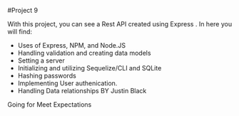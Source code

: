 #Project 9

With this project, you can see a Rest API created using Express . In here you will find:

- Uses of Express, NPM, and Node.JS
- Handling validation and creating data models 
- Setting a server
- Initializing and utilizing Sequelize/CLI and SQLite
- Hashing passwords
- Implementing User authenication. 
- Handling Data relationships
BY Justin Black

Going for Meet Expectations
